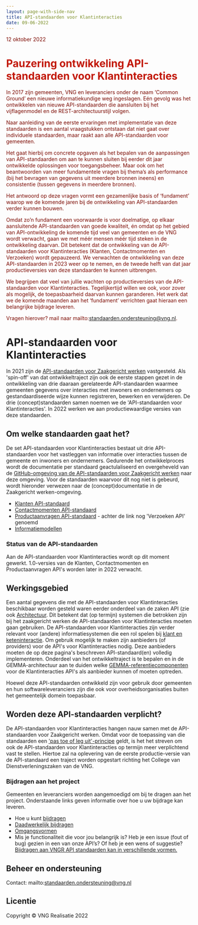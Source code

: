 ```yaml
---
layout: page-with-side-nav
title: API-standaarden voor Klantinteracties
date: 09-06-2022
---
```


<span style="color:#7C0A02">12 oktober 2022</span> 
# <span style="color:#C21807">Pauzering ontwikkeling API-standaarden voor Klantinteracties</span> 

<span style="color:#7C0A02">In 2017 zijn gemeenten, VNG en leveranciers onder de naam ‘Common Ground’ een nieuwe informatiekundige weg ingeslagen. Eén gevolg was het ontwikkelen van nieuwe API-standaarden die aansluiten bij het vijflagenmodel en de REST-architectuurstijl volgen.</span>

<span style="color:#7C0A02">Naar aanleiding van de eerste ervaringen met implementatie van deze standaarden is een aantal vraagstukken ontstaan dat niet gaat over individuele standaarden, maar raakt aan alle API-standaarden voor gemeenten.</span>

<span style="color:#7C0A02">Het gaat hierbij om concrete opgaven als het bepalen van de aanpassingen van API-standaarden om aan te kunnen sluiten bij eerder dit jaar ontwikkelde oplossingen voor toegangsbeheer. Maar ook om het beantwoorden van meer fundamentele vragen bij thema’s als performance (bij het bevragen van gegevens uit meerdere bronnen ineens) en consistentie (tussen gegevens in meerdere bronnen).</span>

<span style="color:#7C0A02">Het antwoord op deze vragen vormt een gezamenlijke basis of ‘fundament’ waarop we de komende jaren bij de ontwikkeling van API-standaarden verder kunnen bouwen.</span>

<span style="color:#7C0A02">Omdat zo’n fundament een voorwaarde is voor doelmatige, op elkaar aansluitende API-standaarden van goede kwaliteit, én omdat op het gebied van API-ontwikkeling de komende tijd veel van gemeenten en de VNG wordt verwacht, gaan we met méér mensen méér tijd steken in de ontwikkeling daarvan. Dit betekent dat de ontwikkeling van de API-standaarden voor Klantinteracties (Klanten, Contactmomenten en Verzoeken) wordt gepauzeerd. We verwachten de ontwikkeling van deze API-standaarden in 2023 weer op te nemen, en de tweede helft van dat jaar productieversies van deze standaarden te kunnen uitbrengen.</span>

<span style="color:#7C0A02">We begrijpen dat veel van jullie wachten op productieversies van de API-standaarden voor Klantinteracties. Tegelijkertijd willen we ook, voor zover als mogelijk, de toepasbaarheid daarvan kunnen garanderen. Het werk dat we de komende maanden aan het ‘fundament’ verrichten gaat hieraan een belangrijke bijdrage leveren.</span>

<span style="color:#7C0A02">Vragen hierover? mail naar mailto:standaarden.ondersteuning@vng.nl.</span>

# API-standaarden voor Klantinteracties

In 2021 zijn de [API-standaarden voor Zaakgericht werken](https://vng-realisatie.github.io/gemma-zaken/) vastgesteld. Als 'spin-off' van dat ontwikkeltraject zijn ook de eerste stappen gezet in de ontwikkeling van drie daaraan gerelateerde API-standaarden waarmee gemeenten gegevens over interacties met inwoners en ondernemers op gestandaardiseerde wijze kunnen registreren, bewerken en verwijderen. De drie (concept)standaarden samen noemen we de 'API-standaarden voor Klantinteracties'. In 2022 werken we aan productiewaardige versies van deze standaarden.

## Om welke standaarden gaat het?
De set API-standaarden voor Klantinteracties bestaat uit drie API-standaarden voor het vastleggen van informatie over interacties tussen de gemeente en inwoners en ondernemers. Gedurende het ontwikkelproces wordt de documentatie per standaard geactulaliseerd en overgeheveld van de [GitHub-omgeving van de API-standaarden voor Zaakgericht werken](https://vng-realisatie.github.io/gemma-zaken/standaard/contactmomenten/index) naar deze omgeving. Voor de standaarden waarvoor dit nog niet is gebeurd, wordt hieronder verwezen naar de (concept)documentatie in de Zaakgericht werken-omgeving.
- [Klanten API-standaard](./api-standaarden/klanten/specificaties.md)
- [Contactmomenten API-standaard](https://vng-realisatie.github.io/gemma-zaken/standaard/contactmomenten/index)
- [Productaanvragen API-standaard](https://vng-realisatie.github.io/gemma-zaken/standaard/contactmomenten/index) - achter de link nog 'Verzoeken API' genoemd
- [Informatiemodellen](./informatiemodellen.md)

### Status van de API-standaarden

Aan de API-standaarden voor Klantinteracties wordt op dit moment gewerkt. 1.0-versies van de Klanten, Contactmomenten en Productaanvragen API's worden later in 2022 verwacht.

## Werkingsgebied

Een aantal gegevens die met de API-standaarden voor Klantinteracties beschikbaar worden gesteld waren eerder onderdeel van de zaken API (zie ook [Architectuur](./architectuur.md). Dit betekent dat (op termijn) systemen die betrokken zijn bij het zaakgericht werken de API-standaarden voor Klantinteracties moeten gaan gebruiken. De API-standaarden voor Klantinteracties zijn verder relevant voor (andere) informatiesystemen die een rol spelen bij [klant en keteninteractie](https://www.gemmaonline.nl/index.php/GEMMA2/0.9/id-1022e062-af16-4ca9-8ee8-434ebd880977). Om gebruik mogelijk te maken zijn aanbieders (of providers) voor de API's voor Klantinteracties nodig. Deze aanbieders moeten de op deze pagina's beschreven API-standaard(en) volledig implementeren. Onderdeel van het ontwikkeltraject is te bepalen en in de GEMMA-architectuur aan te duiden welke [GEMMA-referentiecomponenten](https://www.gemmaonline.nl/index.php/Overzicht_alle_referentiecomponenten) voor de Klantinteracties API's als aanbieder kunnen of moeten optreden.

Hoewel deze API-standaarden ontwikkeld zijn voor gebruik door gemeenten en hun softwareleveranciers zijn die ook voor overheidsorganisaties buiten het gemeentelijk domein toepasbaar.

## Worden deze API-standaarden verplicht?

De API-standaarden voor Klantinteracties hangen nauw samen met de API-standaarden voor Zaakgericht werken. Omdat voor de toepassing van die standaarden een ['pas toe of leg uit'-principe](https://vng.nl/brieven/standaardverklaring-per-142021-api-standaarden-voor-zaakgericht-werken) geldt, is het het streven om ook de API-standaarden voor Klantinteracties op termijn meer verplichtend vast te stellen. Hiertoe zal na oplevering van de eerste productie-versie van de API-standaard een traject worden opgestart richting het College van Dienstverleningszaken van de VNG.

### Bijdragen aan het project

Gemeenten en leveranciers worden aangemoedigd om bij te dragen aan het project. Onderstaande links geven informatie over hoe u uw bijdrage kan leveren.
- Hoe u kunt [bijdragen](https://github.com/VNG-Realisatie/Tutorial/blob/master/CONTRIBUTING.md)
- [Daadwerkelijk bijdragen](https://vng-realisatie.github.io/API-Kennisbank/docs/hoe-kun-je-bijdragen)
- [Omgangsvormen](https://github.com/VNG-Realisatie/Tutorial/blob/master/CODE_OF_CONDUCT.md)
- Mis je functionaliteit die voor jou belangrijk is? Heb je een issue (fout of bug) gezien in een van onze API’s? Of heb je een wens of suggestie? [Bijdragen aan VNGR API standaarden kan in verschillende vormen.](https://vng-realisatie.github.io/API-Kennisbank/docs/hoe-kun-je-bijdragen)

## Beheer en ondersteuning

Contact: mailto:standaarden.ondersteuning@vng.nl

## Licentie

Copyright &copy; VNG Realisatie 2022

